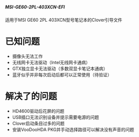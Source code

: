 ##### MSI-GE60-2PL-403XCN-EFI
适用于MSI GE60 2PL 403XCN型号笔记本的Clover引导文件

# 已知问题
* 摄像头无法工作
* 无线网卡无法驱动（Intel无线网卡通病）
* GTX独立显卡无法驱动（多数双显卡笔记本通病）
* 蓝牙似乎并非每次启动后都可以正常使用（待验证）

# 解决了的问题
* HD4600驱动后花屏的问题
* USB插口无法识别设备并提示需要电源的问题
* Clover启动条目过多的问题
* 安装VooDooHDA PKG并手动选择路径可以解决没有声音的问题
